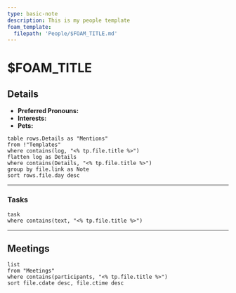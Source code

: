```yaml
---
type: basic-note
description: This is my people template
foam_template:
  filepath: 'People/$FOAM_TITLE.md'
---
```


# $FOAM_TITLE

## Details

- **Preferred Pronouns:** 
- **Interests:** 
- **Pets:** 

```dataview
table rows.Details as "Mentions"
from !"Templates"
where contains(log, "<% tp.file.title %>")
flatten log as Details
where contains(Details, "<% tp.file.title %>")
group by file.link as Note
sort rows.file.day desc
```
___

### Tasks

```dataview
task
where contains(text, "<% tp.file.title %>")
```

---

## Meetings

```dataview
list
from "Meetings"
where contains(participants, "<% tp.file.title %>")
sort file.cdate desc, file.ctime desc
```
